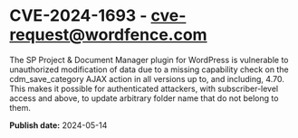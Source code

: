 # CVE-2024-1693 - cve-request@wordfence.com

The SP Project & Document Manager plugin for WordPress is vulnerable to unauthorized modification of data due to a missing capability check on the cdm_save_category AJAX action in all versions up to, and including, 4.70. This makes it possible for authenticated attackers, with subscriber-level access and above, to update arbitrary folder name that do not belong to them.

**Publish date:** 2024-05-14
